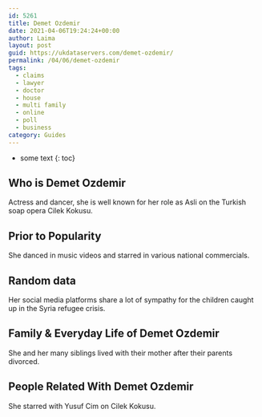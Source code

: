 ```yaml
---
id: 5261
title: Demet Ozdemir
date: 2021-04-06T19:24:24+00:00
author: Laima
layout: post
guid: https://ukdataservers.com/demet-ozdemir/
permalink: /04/06/demet-ozdemir
tags:
  - claims
  - lawyer
  - doctor
  - house
  - multi family
  - online
  - poll
  - business
category: Guides
---
```


* some text
{: toc}


## Who is Demet Ozdemir
                  
                  
                  
Actress and dancer, she is well known for her role as Asli on the Turkish soap opera Cilek Kokusu.
                  
              
            
              
            
                
                
                
## Prior to Popularity
                  
                  
                  
She danced in music videos and starred in various national commercials.
                  
              
            
              
            
                
                
                
## Random data
                  
                  
                  
Her social media platforms share a lot of sympathy for the children caught up in the Syria refugee crisis.
                  
              
            
              
            
                
                
                
## Family & Everyday Life of Demet Ozdemir
                  
                  
                  
She and her many siblings lived with their mother after their parents divorced. 
                  
              
            
              
            
                
                
                
## People Related With Demet Ozdemir
                  
                  
                  
She starred with Yusuf Cim on Cilek Kokusu.
                  
              
            
              
            
                
              
            
              
              
            
            
              
            
          
          
          